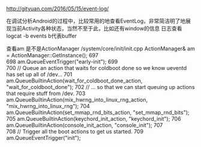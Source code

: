 http://gityuan.com/2016/05/15/event-log/

在调试分析Android的过程中，比较常用的地查看EventLog，非常简洁明了地展现当前Activity各种状态，当然不至于此，比如还有window的信息
日志查看 logcat -b events   b代表buffer


查看am 是不是ActionManager
/system/core/init/init.cpp
ActionManager& am = ActionManager::GetInstance();
697  
698      am.QueueEventTrigger("early-init");
699  
700      // Queue an action that waits for coldboot done so we know ueventd has set up all of /dev...
701      am.QueueBuiltinAction(wait_for_coldboot_done_action, "wait_for_coldboot_done");
702      // ... so that we can start queuing up actions that require stuff from /dev.
703      am.QueueBuiltinAction(mix_hwrng_into_linux_rng_action, "mix_hwrng_into_linux_rng");
704      am.QueueBuiltinAction(set_mmap_rnd_bits_action, "set_mmap_rnd_bits");
705      am.QueueBuiltinAction(keychord_init_action, "keychord_init");
706      am.QueueBuiltinAction(console_init_action, "console_init");
707  
708      // Trigger all the boot actions to get us started.
709      am.QueueEventTrigger("init");